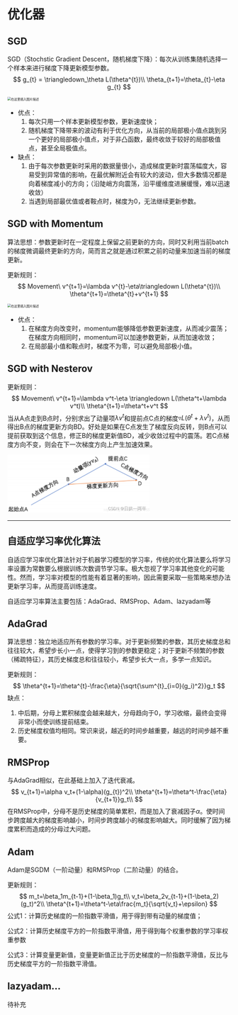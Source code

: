 # 优化器

## SGD

SGD（Stochstic Gradient Descent，随机梯度下降）：每次从训练集随机选择一个样本来进行梯度下降更新模型参数。
$$
g_{t} = \triangledown_\theta L(\theta^{t})\\
\theta_{t+1}=\theta_{t}-\eta g_{t}
$$
<img src="最优化方法.assets/format,png#align=left&display=inline&height=306&margin=[object Object]&name=image.png" alt="在这里插入图片描述" style="zoom: 50%;" />

- 优点：
  1. 每次只用一个样本更新模型参数，更新速度快；
  2. 随机梯度下降带来的波动有利于优化方向，从当前的局部极小值点跳到另一个更好的局部极小值点，对于非凸函数，最终收敛于较好的局部极值点，甚至全局极值点。
- 缺点：
  1. 由于每次参数更新时采用的数据量很小，造成梯度更新时震荡幅度大，容易受到异常值的影响，在最优解附近会有较大的波动，但大多数情况都是向着梯度减小的方向；（沿陡峭方向震荡，沿平缓维度进展缓慢，难以迅速收敛）
  2. 当遇到局部最优值或者鞍点时，梯度为0，无法继续更新参数。

## SGD with Momentum

算法思想：参数更新时在一定程度上保留之前更新的方向，同时又利用当前batch的梯度微调最终更新的方向，简而言之就是通过积累之前的动量来加速当前的梯度更新。

更新规则：
$$
Movement\ v^{t+1}=\lambda v^{t}-\eta\triangledown L(\theta^{t})\\
\theta^{t+1}=\theta^{t}+v^{t+1}
$$
<img src="最优化方法.assets/format,png#align=left&display=inline&height=306&margin=[object Object]&name=image.png" alt="在这里插入图片描述" style="zoom:50%;" />

- 优点：
  1. 在梯度方向改变时，momentum能够降低参数更新速度，从而减少震荡；
     在梯度方向相同时，momentum可以加速参数更新，从而加速收敛；
  2. 在局部最小值和鞍点时，梯度不为零，可以避免局部极小值。

## SGD with Nesterov

更新规则：
$$
Movement\ v^{t+1}=\lambda v^t-\eta \triangledown L(\theta^t+\lambda v^t)\\
\theta^{t+1}=\theta^t+v^t
$$
当从A点走到B点时，分别求出了动量项$\lambda v^t$和提前点C点的梯度$\triangledown L(\theta ^t+\lambda v^t)$，从而得出B点的梯度更新方向BD。好处是如果在C点发生了梯度反向反转，则B点可以提前获取到这个信息，修正B的梯度更新值BD，减少收敛过程中的震荡。若C点梯度方向不变，则会在下一次梯度方向上产生加速效果。

<img src="最优化方法.assets/11e108b2b9544dd8b41a201ced4de515.png" alt="img" style="zoom:50%;" />

---

## 自适应学习率优化算法

自适应学习率优化算法针对于机器学习模型的学习率，传统的优化算法要么将学习率设置为常数要么根据训练次数调节学习率。极大忽视了学习率其他变化的可能性。然而，学习率对模型的性能有着显著的影响，因此需要采取一些策略来想办法更新学习率，从而提高训练速度。

自适应学习率算法主要包括：AdaGrad、RMSProp、Adam、lazyadam等

## AdaGrad

算法思想：独立地适应所有参数的学习率。对于更新频繁的参数，其历史梯度总和往往较大，希望步长小一点，使得学习到的参数更稳定；对于更新不频繁的参数（稀疏特征），其历史梯度总和往往较小，希望步长大一点，多学一点知识。

更新规则：
$$
\theta^{t+1}=\theta^{t}-\frac{\eta}{\sqrt{\sum^{t}_{i=0}(g_i)^2}}g_t
$$
缺点：

1. 中后期，分母上累积梯度会越来越大，分母趋向于0，学习收缩，最终会变得非常小而使训练提前结束。
2. 历史梯度权值均相同。常识来说，越近的时间步越重要，越远的时间步越不重要。

## RMSProp

与AdaGrad相似，在此基础上加入了迭代衰减。
$$
v_{t+1}=\alpha v_t+(1-\alpha)(g_{t})^2\\
\theta^{t+1}=\theta^t-\frac{\eta}{v_{t+1}}g_t\\
$$
在RMSProp中，分母不是历史梯度的简单累积，而是加入了衰减因子$\alpha$。使时间步跨度越大的梯度影响越小，时间步跨度越小的梯度影响越大。同时缓解了因为梯度累积而造成的分母过大问题。

## Adam

Adam是SGDM（一阶动量）和RMSProp（二阶动量）的结合。

更新规则：
$$
m_t=\beta_1m_{t-1}+(1-\beta_1)g_t\\
v_t=\beta_2v_{t-1}+(1-\beta_2)(g_t)^2\\
\theta^{t+1}=\theta^t-\eta\frac{m_t}{\sqrt{v_t}+\epsilon}
$$
公式1：计算历史梯度的一阶指数平滑值，用于得到带有动量的梯度值；

公式2：计算历史梯度平方的一阶指数平滑值，用于得到每个权重参数的学习率权重参数

公式3：计算变量更新值，变量更新值正比于历史梯度的一阶指数平滑值，反比与历史梯度平方的一阶指数平滑值。

## lazyadam...

待补充